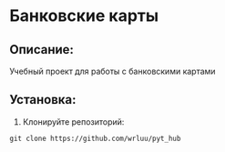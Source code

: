 # Банковские карты

## Описание:
Учебный проект для работы с банковскими картами

## Установка:

1. Клонируйте репозиторий:
```
git clone https://github.com/wrluu/pyt_hub